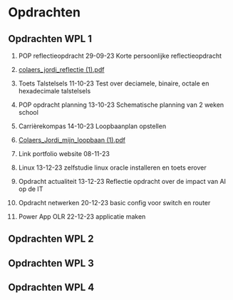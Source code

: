 # Opdrachten

## Opdrachten WPL 1
1. POP reflectieopdracht 29-09-23 Korte persoonlijke reflectieopdracht
2. [colaers_jordi_reflectie (1).pdf](https://github.com/PXL-Digital-SNE-Werkplekleren/portfolio-JordiColaersPXL/files/13920463/colaers_jordi_reflectie.1.pdf)

3. Toets Talstelsels 11-10-23 Test over deciamele, binaire, octale en hexadecimale talstelsels
4. POP opdracht planning 13-10-23 Schematische planning van 2 weken school
5. Carrièrekompas 14-10-23 Loopbaanplan opstellen
6. [Colaers_Jordi_mijn_loopbaan (1).pdf](https://github.com/PXL-Digital-SNE-Werkplekleren/portfolio-JordiColaersPXL/files/13920467/Colaers_Jordi_mijn_loopbaan.1.pdf)

7. Link portfolio website 08-11-23
8. Linux 13-12-23 zelfstudie linux oracle installeren en toets erover
9. Opdracht actualiteit 13-12-23 Reflectie opdracht over de impact van AI op de IT
10. Opdracht netwerken 20-12-23  basic config voor switch en router
11. Power App OLR 22-12-23 applicatie maken 

## Opdrachten WPL 2

## Opdrachten WPL 3

## Opdrachten WPL 4
